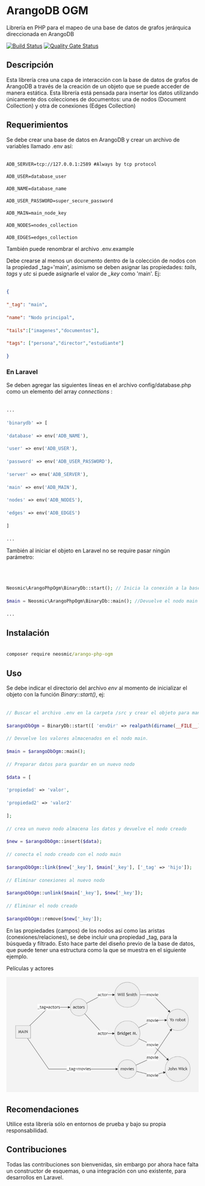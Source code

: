 # ArangoDB OGM

Librería en PHP para el mapeo de una base de datos de grafos jerárquica direccionada en ArangoDB

  

[![Build Status](https://app.travis-ci.com/neosmic/arango-php-ogm.svg?token=XpdhS2VXy8REkdNz8g9P&branch=master)](https://app.travis-ci.com/neosmic/arango-php-ogm) [![Quality Gate Status](https://sonarcloud.io/api/project_badges/measure?project=neosmic_arango-php-ogm&metric=alert_status)](https://sonarcloud.io/dashboard?id=neosmic_arango-php-ogm)

## Descripción

Esta librería crea una capa de interacción con la base de datos de grafos de ArangoDB a través de la creación de un objeto que se puede acceder de manera estática. Esta librería está pensada para insertar los datos utilizando únicamente dos colecciones de documentos: una de nodos (Document Collection) y otra de conexiones (Edges Collection)

  

## Requerimientos

  

Se debe crear una base de datos en ArangoDB y crear un archivo de variables llamado .env así:

```text

ADB_SERVER=tcp://127.0.0.1:2589 #Always by tcp protocol

ADB_USER=database_user

ADB_NAME=database_name

ADB_USER_PASSWORD=super_secure_password

ADB_MAIN=main_node_key

ADB_NODES=nodes_collection

ADB_EDGES=edges_collection

```

También puede renombrar el archivo .env.example

  

Debe crearse al menos un documento dentro de la colección de nodos con la propiedad \_tag='main', asimismo se deben asignar las propiedades: *tails*, *tags* y *utc* si puede asignarle el valor de *_key* como 'main'. Ej:

```json

{

"_tag": "main",

"name": "Nodo principal",

"tails":["imagenes","documentos"],

"tags": ["persona","director","estudiante"]

}

```

### En Laravel

  

Se deben agregar las siguientes líneas en el archivo config/database.php como un elemento del array _connections_ :

  

```php

...

'binarydb' => [

'database' => env('ADB_NAME'),

'user' => env('ADB_USER'),

'password' => env('ADB_USER_PASSWORD'),

'server' => env('ADB_SERVER'),

'main' => env('ADB_MAIN'),

'nodes' => env('ADB_NODES'),

'edges' => env('ADB_EDGES')

]

...

```

  

También al iniciar el objeto en Laravel no se require pasar ningún parámetro:

  

```php

  

Neosmic\ArangoPhpOgm\BinaryDb::start(); // Inicia la conexión a la base de datos

$main = Neosmic\ArangoPhpOgm\BinaryDb::main(); //Devuelve el nodo main

...

```

  

## Instalación

````cmd

composer require neosmic/arango-php-ogm

````

  

## Uso

Se debe indicar el directorio del archivo _env_ al momento de inicializar el objeto con la función _Binary::start()_, ej:

```php

// Buscar el archivo .env en la carpeta /src y crear el objeto para manipular la base de datos

$arangoDbOgm = BinaryDb::start([ 'envDir' => realpath(dirname(__FILE__)) .  '/src' ]);

// Devuelve los valores almacenados en el nodo main.

$main = $arangoDbOgm::main();

// Preparar datos para guardar en un nuevo nodo

$data = [

'propiedad' => 'valor',

'propiedad2' => 'valor2'

];

// crea un nuevo nodo almacena los datos y devuelve el nodo creado

$new = $arangoDbOgm::insert($data);

// conecta el nodo creado con el nodo main

$arangoDbOgm::link($new['_key'], $main['_key'], ['_tag' => 'hijo']);

// Eliminar conexiones al nuevo nodo

$arangoDbOgm::unlink($main['_key'], $new['_key']);

// Eliminar el nodo creado

$arangoDbOgm::remove($new['_key']);

```

En las propiedades (campos) de los nodos así como las aristas (conexiones/relaciones), se debe incluir una propiedad _tag, para la búsqueda y filtrado. Esto hace parte del diseño previo de la base de datos, que puede tener una estructura como la que se muestra en el siguiente ejemplo.

Películas y actores

![Grafo de ejemplo](./graph.png)

## Recomendaciones

  

Utilice esta librería sólo en entornos de prueba y bajo su propia responsabilidad.

  

## Contribuciones

  

Todas las contribuciones son bienvenidas, sin embargo por ahora hace falta un constructor de esquemas, o una integración con uno existente, para desarrollos en Laravel.
